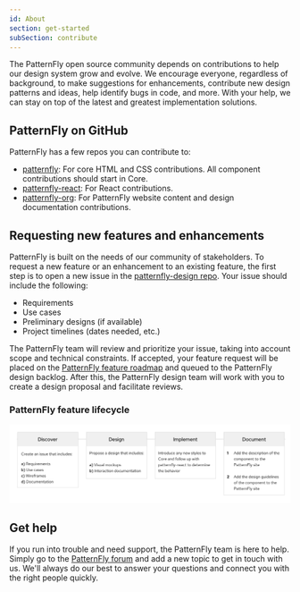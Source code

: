 ```yaml
---
id: About
section: get-started
subSection: contribute
---
```


The PatternFly open source community depends on contributions to help our design system grow and evolve. We encourage everyone, regardless of background, to make suggestions for enhancements, contribute new design patterns and ideas, help identify bugs in code, and more. With your help, we can stay on top of the latest and greatest implementation solutions.  

## PatternFly on GitHub
PatternFly has a few repos you can contribute to:
- [patternfly](https://github.com/patternfly/patternfly): For core HTML and CSS contributions. All component contributions should start in Core.
- [patternfly-react](https://github.com/patternfly/patternfly-react): For React contributions.
- [patternfly-org](https://github.com/patternfly/patternfly-org): For PatternFly website content and design documentation contributions.

## Requesting new features and enhancements
PatternFly is built on the needs of our community of stakeholders. To request a new feature or an enhancement to an existing feature, the first step is to open a new issue in the [patternfly-design repo](https://github.com/patternfly/patternfly-design/issues). Your issue should include the following:
*    Requirements
*    Use cases
*    Preliminary designs (if available)
*    Project timelines (dates needed, etc.)

The PatternFly team will review and prioritize your issue, taking into account scope and technical constraints. If accepted, your feature request will be placed on the [PatternFly feature roadmap](https://github.com/orgs/patternfly/projects/4?fullscreen=true) and queued to the PatternFly design backlog. After this, the PatternFly design team will work with you to create a design proposal and facilitate reviews.

### PatternFly feature lifecycle

![Contribution guide](./about-flowchart.png)

## Get help
If you run into trouble and need support, the PatternFly team is here to help. Simply go to the [PatternFly forum](https://forum.patternfly.org/c/support) and add a new topic to get in touch with us. We'll always do our best to answer your questions and connect you with the right people quickly.

